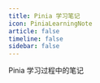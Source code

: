 ```yaml
---
title: Pinia 学习笔记
icon: PiniaLearningNote
article: false
timeline: false
sidebar: false
---
```

Pinia 学习过程中的笔记

<Catalog base='/PiniaLearningNote/' level=1 />
